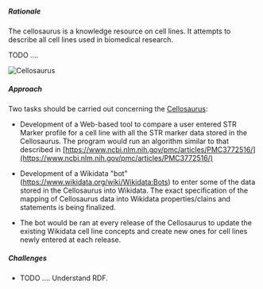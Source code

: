 
##### Rationale

The cellosaurus is a knowledge resource on cell lines. It attempts to describe all cell lines used in biomedical research.

TODO ....

![Cellosaurus](https://media.licdn.com/mpr/mpr/AAEAAQAAAAAAAAVkAAAAJDQ4M2JmMzlmLTBkY2UtNGU4MC1hMjlhLTk1OTdmY2Y4ZTBhZA.jpg)


##### Approach

Two tasks should be carried out concerning the [Cellosaurus](http://web.expasy.org/cellosaurus/):

-	Development of a Web-based tool to compare a user entered STR Marker profile for a cell line with all the STR marker data stored in the Cellosaurus. The program would run an algorithm similar to that described in [https://www.ncbi.nlm.nih.gov/pmc/articles/PMC3772516/](https://www.ncbi.nlm.nih.gov/pmc/articles/PMC3772516/)

-	 Development of a Wikidata "bot" (https://www.wikidata.org/wiki/Wikidata:Bots) to enter some of the data stored in the Cellosaurus into Wikidata. The exact specification of the mapping of Cellosaurus data into Wikidata properties/clains and statements is being finalized.

- The bot would be ran at every release of the Cellosaurus to update the existing Wikidata cell line concepts and create new ones for cell lines newly entered at each release.


##### Challenges

- TODO ....
 Understand RDF.
